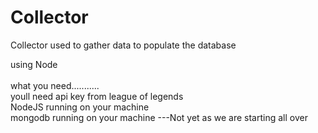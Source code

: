 # Collector
Collector used to gather data to populate the database

using Node<br>
<br>
what you need...........<br>
youll need api key from league of legends<br>
NodeJS running on your machine <br>
mongodb running on your machine ---Not yet as we are starting all over <br> 